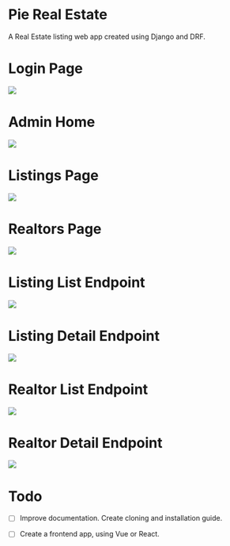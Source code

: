 # Pie Real Estate

A Real Estate listing web app created using Django and DRF. 

# Login Page
![](https://i.imgur.com/Pgz3wQl.png)

# Admin Home
![](https://i.imgur.com/Eq1Qdjf.png)

# Listings Page
![](https://i.imgur.com/81U7SOG.png)

# Realtors Page
![](https://i.imgur.com/587ob2V.png)

# Listing List Endpoint
![](https://i.imgur.com/kTVoWWW.png)

# Listing Detail Endpoint
![](https://i.imgur.com/zbt61TF.png)

# Realtor List Endpoint
![](https://i.imgur.com/6KZ8ogY.png)


# Realtor Detail Endpoint
![](https://i.imgur.com/eZCPSmd.png)


# Todo
- [ ] Improve documentation. Create cloning and installation guide.
- [ ] Create a frontend app, using Vue or React.

